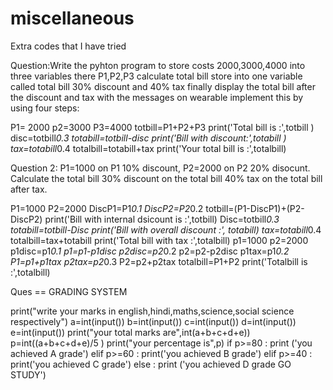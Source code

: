 # miscellaneous
Extra codes that I have tried

Question:Write the pyhton program to store costs 2000,3000,4000 into three variables there P1,P2,P3 calculate total bill store
into one variable called total bill 30% discount and 40% tax finally display the total bill after the discount and tax with the messages on wearable
implement this by using four steps:

 P1= 2000
 p2=3000
 P3=4000
 totbill=P1+P2+P3
 print('Total bill is :',totbill )
 disc=totbill*0.3
 totabill=totbill-disc
 print('Bill with discount:',totabill )
 tax=totabill*0.4
 totalbill=totabill+tax
 print('Your total bill is :',totalbill)


 Question 2:
 P1=1000 on P1 10% discount, P2=2000 on P2 20% disocunt. Calculate the total bill 30% discount on the total bill 40% tax on the total bill after tax.
 
P1=1000
P2=2000
DiscP1=P1*0.1
DiscP2=P2*0.2
totbill=(P1-DiscP1)+(P2-DiscP2)
print('Bill with internal dsicount is :',totbill)
Disc=totbill*0.3
totabill=totbill-Disc
print('Bill with overall discount :', totabill)
tax=totabill*0.4
totalbill=tax+totabill
print('Total bill with tax :',totalbill)
p1=1000
p2=2000
p1disc=p1*0.1
p1=p1-p1disc
p2disc=p2*0.2
p2=p2-p2disc
p1tax=p1*0.2
P1=p1+p1tax
p2tax=p2*0.3
P2=p2+p2tax
totalbill=P1+P2
print('Totalbill is :',totalbill)

Ques == GRADING SYSTEM

print("write your marks in english,hindi,maths,science,social science respectively")
a=int(input())
b=int(input())
c=int(input())
d=int(input())
e=int(input())
print("your total marks are",int(a+b+c+d+e))
p=int((a+b+c+d+e)/5 )
print("your percentage is",p)
if p>=80 : print ('you achieved A grade')
elif p>=60 : print('you achieved B grade')
elif p>=40 : print('you achieved C grade')
else  : print ('you achieved D grade GO STUDY')

